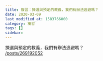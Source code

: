 ```yaml
---
title: 複習：揀選與預定的教義，我們有辦法逃避嗎？
date: 2020-03-09
last_modified_at: 1583766000
category: 複習
tags: []
sidebar: 
---
```


<p>揀選與預定的教義，我們有辦法逃避嗎？<br/>
<a href="/posts/269192052" target="_blank">/posts/269192052</a></p>
<p> </p>
